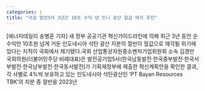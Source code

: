 ```yaml
---
categories: j
title: "국감 발전5사 3년간 10조 수익 낸 인니 광산 헐값 매각 추진"
---
```

[에너지데일리 송병훈 기자] 새 정부 공공기관 혁신가이드라인에 의해 최근 3년 동안 순수익만 10조원 넘게 거둔 인도네시아 석탄 광산 지분의 절반이 헐값으로 매각될 위기에 있다는 지적이 국회에서 제기됐다.국회 산업통상자원중소벤처기업위원회 소속 김경만 국회의원(더불어민주당·비례대표)은 발전공기업5사(한국남동발전·한국중부발전·한국서부발전·한국남부발전·한국동서발전)가 기획재정부에 제출한 혁신계획안을 확인한 결과, 각 사별로 4%씩 보유하고 있는 인도네시아 석탄광산인 ‘PT Bayan Resources TBK’의 지분 중 절반을 2023년